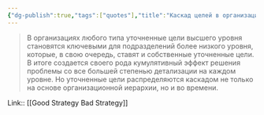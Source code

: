 ```yaml
---
{"dg-publish":true,"tags":["quotes"],"title":"Каскад целей в организации и времени","date":"2022-06-26T11:51:31+03:00","permalink":"/quotes/202206261151/","dgHomeLink":false,"dgPassFrontmatter":true}
---
```



> В организациях любого типа уточненные цели высшего уровня становятся ключевыми для подразделений более низкого уровня, которые, в свою очередь, ставят и собственные уточненные цели. В итоге создается своего рода кумулятивный эффект решения проблемы со все большей степенью детализации на каждом уровне. Но уточненные цели распределяются каскадом не только на основе организационной иерархии, но и во времени.

Link:: [[Good Strategy Bad Strategy]]

